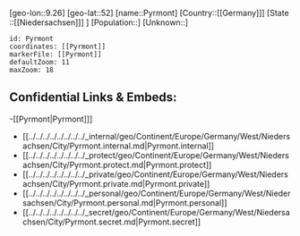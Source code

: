 ﻿---
location: [52,9.26]
mapzoom: [7,12] 
mapmarker: city 
type: City
tags:
- geo/City


SpocWebEntityId: 33565
isDeleted: false
confidential: public

---
[geo-lon::9.26]
[geo-lat::52]
[name::Pyrmont]
[Country::[[Germany]]]
[State ::[[Niedersachsen]]] ]
[Population::]
[Unknown::]


```leaflet
id: Pyrmont
coordinates: [[Pyrmont]]
markerFile: [[Pyrmont]]
defaultZoom: 11 
maxZoom: 18
```


## Confidential Links & Embeds: 
-[[Pyrmont|Pyrmont]]] 
- [[../../../../../../../../_internal/geo/Continent/Europe/Germany/West/Niedersachsen/City/Pyrmont.internal.md|Pyrmont.internal]] 
- [[../../../../../../../../_protect/geo/Continent/Europe/Germany/West/Niedersachsen/City/Pyrmont.protect.md|Pyrmont.protect]] 
- [[../../../../../../../../_private/geo/Continent/Europe/Germany/West/Niedersachsen/City/Pyrmont.private.md|Pyrmont.private]] 
- [[../../../../../../../../_personal/geo/Continent/Europe/Germany/West/Niedersachsen/City/Pyrmont.personal.md|Pyrmont.personal]] 
- [[../../../../../../../../_secret/geo/Continent/Europe/Germany/West/Niedersachsen/City/Pyrmont.secret.md|Pyrmont.secret]] 
